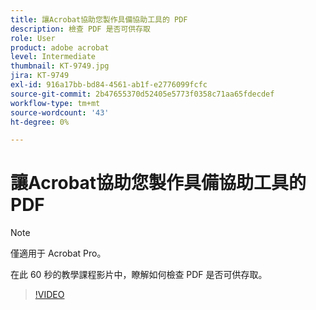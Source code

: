 ```yaml
---
title: 讓Acrobat協助您製作具備協助工具的 PDF
description: 檢查 PDF 是否可供存取
role: User
product: adobe acrobat
level: Intermediate
thumbnail: KT-9749.jpg
jira: KT-9749
exl-id: 916a17bb-bd84-4561-ab1f-e2776099fcfc
source-git-commit: 2b47655370d52405e5773f0358c71aa65fdecdef
workflow-type: tm+mt
source-wordcount: '43'
ht-degree: 0%

---
```


# 讓Acrobat協助您製作具備協助工具的 PDF

>[!NOTE]
>
>僅適用于 Acrobat Pro。

在此 60 秒的教學課程影片中，瞭解如何檢查 PDF 是否可供存取。

>[!VIDEO](https://video.tv.adobe.com/v/340076?quality=12&learn=on&hidetitle=true)
